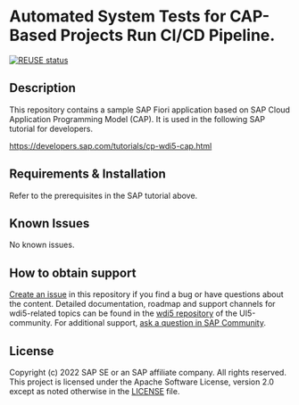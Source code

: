 # Automated System Tests for CAP-Based Projects Run CI/CD Pipeline.

[![REUSE status](https://api.reuse.software/badge/github.com/SAP-samples/cap-bookshop-wdi5)](https://api.reuse.software/info/github.com/SAP-samples/cap-bookshop-wdi5)

## Description
This repository contains a sample SAP Fiori application based on SAP Cloud Application Programming Model (CAP). It is used in the following SAP tutorial for developers.

https://developers.sap.com/tutorials/cp-wdi5-cap.html

## Requirements & Installation

Refer to the prerequisites in the SAP tutorial above.

## Known Issues

No known issues.

## How to obtain support
[Create an issue](https://github.com/SAP-samples/cap-bookshop-wdi5/issues) in this repository if you find a bug or have questions about the content.
Detailed documentation, roadmap and support channels for wdi5-related topics can be found in the [wdi5 repository](https://github.com/ui5-community/wdi5) of the UI5-community.
For additional support, [ask a question in SAP Community](https://answers.sap.com/questions/ask.html).

## License
Copyright (c) 2022 SAP SE or an SAP affiliate company. All rights reserved. This project is licensed under the Apache Software License, version 2.0 except as noted otherwise in the [LICENSE](LICENSE) file.
